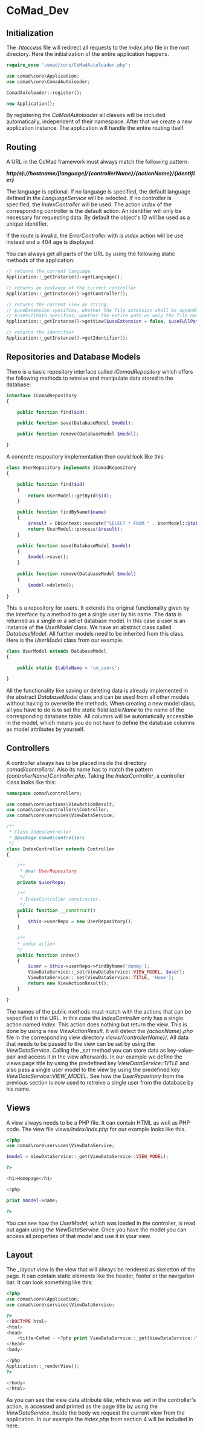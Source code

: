 # CoMad_Dev

## Initialization
The *.htaccess* file will redirect all requests to the *index.php* file in the root directory. Here the initialization of the entire application happens. 

```php
require_once 'comad/core/CoMadAutoloader.php';

use comad\core\Application;
use comad\core\ComadAutoloader;

ComadAutoloader::register();

new Application();
```
By registering the *CoMadAutoloader* all classes will be included automatically, independent of their namespace. After that we create a new application instance.
The application  will handle the entire routing itself.

## Routing
A URL in the CoMad framework must always match the following pattern: 

***http(s)://hostname/[language]/{controllerName}/{actionName}/{identifier}***

The language is optional. If no language is specified, the default language defined in the *LanguageService* will be selected.
If no controller is specified, the *IndexController* will be used. The action *index* of the corresponding controller is the default action.
An identifier will only be necessary for requesting data. By default the object's ID will be used as a unique identifier.

If the route is invalid, the *ErrorController* with is *index* action will be use instead and a 404 age is displayed.

You can always get all parts of the URL by using the following static methods of the application: 

```php
// returns the current language
Application::_getInstance()->getLanguage();

// returns an instance of the current controller
Application::_getInstance()->getController();

// returns the current view as string. 
// $useExtension specifies, whether the file extension shall be appended.
// $useFullPath specifies, whether the entire path or only the file name of the view shall be returned.
Application::_getInstance()->getView($useExtension = false, $useFullPath = false);

// returns the identifier
Application::_getInstance()->getIdentifier();
```
## Repositories and Database Models
There is a basic repository interface called *IComadRepository* which offers the following methods to retreive and manipulate data stored in the database: 

```php
interface IComadRepository
{

    public function find($id);

    public function save(DatabaseModel $model);

    public function remove(DatabaseModel $model);

}

```
A concrete respository implementation then could look like this: 

```php
class UserRepository implements IComadRepository
{

    public function find($id)
    {
        return UserModel::getById($id);
    }

    public function findByName($name)
    {
        $result = DbContext::execute("SELECT * FROM " . UserModel::$tableName . " WHERE name = ?", array($name), false,             UserModel::$tableName, false);
        return UserModel::process($result);
    }

    public function save(DatabaseModel $model)
    {
        $model->save();
    }
    
    public function remove(DatabaseModel $model)
    {
        $model->delete();
    }
}
```
This is a repository for users. It extends the original functionality given by the interface by a method to get a single user by his name. The data is returned as a single or a set of database model. In this case a user is an instance of the *UserModel* class. 
We have an abstract class called *DatabaseModel*. All further models need to be inherited from this class. Here is the *UserModel* class from our example.

```php
class UserModel extends DatabaseModel
{

    public static $tableName = 'cm_users';

}
```

All the functionality like saving or deleting data is already implemented in the abstract *DatabaseModel* class and can be used from all other models without having to overwrite the methods. When creating a new model class, all you have to do is to set the static field *tableName* to the name of the corresponding database table. All columns will be automatically accessible in the model, which means you do not have to define the database columns as model attributes by yourself. 


## Controllers
A controller always has to be placed inside the directory *comad/controllers/*. Also its name has to match the pattern *{controllerName}Controller.php*. Taking the *IndexController*, a controller class looks like this:

```php
namespace comad\controllers;

use comad\core\actions\ViewActionResult;
use comad\core\controllers\Controller;
use comad\core\services\ViewDataService;

/**
 * Class IndexController
 * @package comad\controllers
 */
class IndexController extends Controller
{

    /**
     * @var UserRepository
     */
    private $userRepo;

    /**
     * IndexController constructor.
     */
    public function __construct()
    {
        $this->userRepo = new UserRepository();
    }

    /**
    * index action
    */
    public function index()
    {
        $user = $this->userRepo->findByName('dummy');
        ViewDataService::_set(ViewDataService::VIEW_MODEL, $user);
        ViewDataService::_set(ViewDataService::TITLE, 'Home');
        return new ViewActionResult();
    }

}
```

The names of the public methods must match with the actions that can be sepecified in the URL. In this case the *IndexController* only has a single action named *index*. This action does nothing but return the view. This is done by using a new *ViewActionResult*. It will detect the *{actionName}.php* file in the corresponding view directory *views/{controllerName}/*. 
All data that needs to be passed to the view can be set by using the *ViewDataService*. Calling the *_set* method you can store data as key-value-pair and access it in the view afterwards. In our example we define the views page title by using the predefined key *ViewDataService::TITLE* and also pass a single user model to the view by using the predefined key *ViewDataService::VIEW_MODEL*. See how the *UserRepository* from the previous section is now used to retreive a single user from the database by his name. 

## Views
A view always needs to be a PHP file. It can contain HTML as well as PHP code. The view file *views/index/indx.php* for our example looks like this.

```php
<?php
use comad\core\services\ViewDataService;

$model = ViewDataService::_get(ViewDataService::VIEW_MODEL);

?>

<h1>Homepage</h1>

<?php

print $model->name;

?>
```

You can see how the *UserModel*, which was loaded in the controller, is read out again using the *ViewDataService*. Once you have the model you can access all properties of that model and use it in your view.

## Layout
The *_layout* view is the view that will always be rendered as skeletton of the page. It can contain static elements like the header, footer or the navigation bar. It can look something like this: 

```php
<?php
use comad\core\Application;
use comad\core\services\ViewDataService;

?>
<!DOCTYPE html>
<html>
<head>
    <title>CoMad - <?php print ViewDataService::_get(ViewDataService::TITLE); ?></title>
</head>
<body>

<?php
Application::_renderView();
?>

</body>
</html>
```

As you can see the view data attribute *title*, which was set in the controller's action, is accessed and printed as the page title by using the *ViewDataService*.
Inside the body we request the current view from the application. In our example the *index.php* from section 4 will be included in here.
